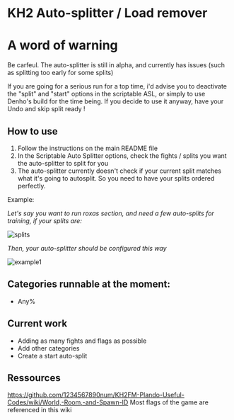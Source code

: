 # KH2 Auto-splitter / Load remover

# A word of warning

Be carfeul. The auto-splitter is still in alpha, and currently has issues (such as splitting too early for some splits)

If you are going for a serious run for a top time, i'd advise you to deactivate the "split" and "start" options in the scriptable ASL, or simply to use Denho's build for the time being.
If you decide to use it anyway, have your Undo and skip split ready !

## How to use
1. Follow the instructions on the main README file
2. In the Scriptable Auto Splitter options, check the fights / splits you want the auto-splitter to split for you
3. The auto-splitter currently doesn't check if your current split matches what it's going to autosplit. So you need to have your splits ordered perfectly. 

Example: 

*Let's say you want to run roxas section, and need a few auto-splits for training, if your splits are:*

![splits](https://user-images.githubusercontent.com/48713763/146223643-c16fc4e0-733f-44d0-ad77-49e063285d77.JPG)


*Then, your auto-splitter should be configured this way*

![example1](https://user-images.githubusercontent.com/48713763/146223675-74d3ff22-7109-4530-812d-fb00b63ec39b.JPG)


## Categories runnable at the moment:
* Any%

## Current work
* Adding as many fights and flags as possible
* Add other categories
* Create a start auto-split

## Ressources
https://github.com/1234567890num/KH2FM-Plando-Useful-Codes/wiki/World,-Room,-and-Spawn-ID
Most flags of the game are referenced in this wiki
